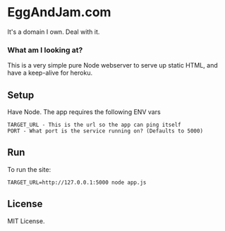 # EggAndJam.com
It's a domain I own. Deal with it.

### What am I looking at?
This is a very simple pure Node webserver to serve up static HTML, and have a keep-alive for heroku.

## Setup
Have Node. The app requires the following ENV vars
```
TARGET_URL - This is the url so the app can ping itself
PORT - What port is the service running on? (Defaults to 5000)
```

## Run
To run the site:
```
TARGET_URL=http://127.0.0.1:5000 node app.js
```

## License
MIT License.
